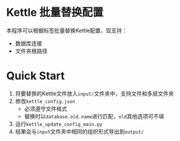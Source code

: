 # Kettle 批量替换配置
本程序可以根据标签批量替换Kettle配置，现支持：
- 数据库连接
- 文件夹根路径

# Quick Start
1. 将要替换的Kettle文件放入`input/`文件夹中，支持文件和多层文件夹
2. 修改`kettle_config.json`
   - 必须遵守文件格式
   - 替换时以`database.old.name`进行匹配，`old`其他选项可不填
3. 运行`kettle_update_config_main.py`
4. 结果会与`input`文件夹中相同的组织形式导出到`output/`

